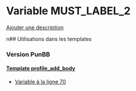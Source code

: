 # Variable MUST_LABEL_2
[Ajouter une description](https://fa-tvars.appspot.com/MUST_LABEL_2)

n## Utilisations dans les templates

### Version PunBB

#### [Template profile_add_body](punbb/profile_add_body.md)
* [Variable à la ligne 70](../punbb/profile_add_body.tpl#L70)